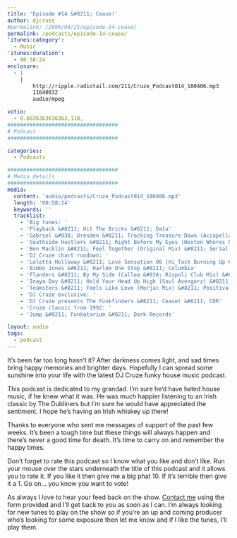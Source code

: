 ```yaml
---
title: 'Episode #14 &#8211; Cease!'
author: djcruze
#permalink: /2006/04/21/episode-14-cease/
permalink: /podcasts/episode-14-cease/
'itunes:category':
  - Music
'itunes:duration':
  - 00:58:24
enclosure:
  - |
    |
        http://ripple.radiotail.com/211/Cruze_Podcast014_180406.mp3
        11640832
        audio/mpeg

votio:
  - 8.6636363636363,110,
###################################
# Podcast
###################################

categories:
  - Podcasts

###################################
# Media details
###################################
media:
  content: 'audio/podcasts/Cruze_Podcast014_180406.mp3'
  length: '00:58:24'
  keywords: ''
  tracklist:
    - 'Big tunes: '
    - 'Playback &#8211; Hit The Bricks &#8211; Data'
    - 'Gabriel &#038; Dresden &#8211; Tracking Treasure Down (Accapella) &#8211; Organized Nature'
    - 'Southside Hustlers &#8211; Right Before My Eyes (Hoxton Whores Mix) &#8211; Data'
    - 'Ben Macklin &#8211; Feel Together (Original Mix) &#8211; Serial Recordings'
    - 'DJ Cruze chart rundown: '
    - 'Loletta Holloway &#8211; Love Sensation 06 (Hi_Tack Burning Up Club Mix) &#8211; Gusto'
    - 'Bimbo Jones &#8211; Harlem One Stop &#8211; Columbia'
    - 'Flanders &#8211; By My Side (Callea &#038; Rispoli Club Mix) &#8211; Gusto'
    - 'Inaya Day &#8211; Hold Your Head Up High (Soul Avengerz) &#8211; Adhesive'
    - 'Teamsters &#8211; Feels Like Love (Morjac Mix) &#8211; Positiva'
    - 'DJ Cruze exclusive: '
    - 'DJ Cruze presents The Funkfinders &#8211; Cease! &#8211; CDR'
    - 'Cruze classic from 1992: '
    - 'Jump &#8211; Funkatarium &#8211; Dark Records'

layout: audio
tags:
  - podcast
---
```


It&#8217;s been far too long hasn&#8217;t it? After darkness comes light, and sad times bring happy memories and brighter days. Hopefully I can spread some sunshine into your life with the latest DJ Cruze funky house music podcast.

This podcast is dedicated to my grandad. I&#8217;m sure he&#8217;d have hated house music, if he knew what it was. He was much happier listening to an Irish classic by The Dubliners but I&#8217;m sure he would have appreciated the sentiment. I hope he&#8217;s having an Irish whiskey up there!

Thanks to everyone who sent me messages of support of the past few weeks. It&#8217;s been a tough time but these things will always happen and there&#8217;s never a good time for death. It&#8217;s time to carry on and remember the happy times.

Don&#8217;t forget to rate this podcast so I know what you like and don&#8217;t like. Run your mouse over the stars underneath the title of this podcast and it allows you to rate it. If you like it then give me a big phat 10. If it&#8217;s terrible then give it a 1. Go on&#8230; you know you want to vote!

As always I love to hear your feed back on the show. [Contact me][15] using the form provided and I&#8217;ll get back to you as soon as I can. I&#8217;m always looking for new tunes to play on the show so if you&#8217;re an up and coming producer who&#8217;s looking for some exposure then let me know and if I like the tunes, I&#8217;ll play them.

[1]: http://ripple.radiotail.com/211/Cruze_Podcast014_180406.mp3
[2]: http://www.djcruze.co.uk/cms/podcasts/feed/rss2
[3]: http://www.ministryofsound.com/
[4]: http://www.gabrielanddresden.com/
[5]: http://www.hoxtonwhores.com/
[6]: http://www.myspace.com/benmacklin
[7]: http://www.serialrecords.com/
[8]: http://www.gutrecords.com/
[9]: http://www.bimbojones.com/
[10]: http://www.inayaday.com/
[11]: http://www.adhesiverecords.co.uk/
[12]: http://www.morjac.com/
[13]: http://www.positivarecords.com/
[14]: http://www.djcruze.co.uk/
[15]: /cms/contact/
